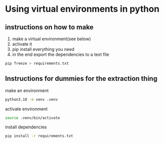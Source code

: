 # Using virtual environments in python
## instructions on how to make

1. make a virtual environment(see below)
2. activate it
3. pip install everything you need
4. in the end export the dependencies to a text file
   


```python
pip freeze > requirements.txt
```


## Instructions for dummies for the extraction thing



make an environment

```sh
python3.10 -m venv .venv
```

activate environment

```sh
source .venv/bin/activate
```

install dependencies

```sh
pip install -r requirements.txt
```





